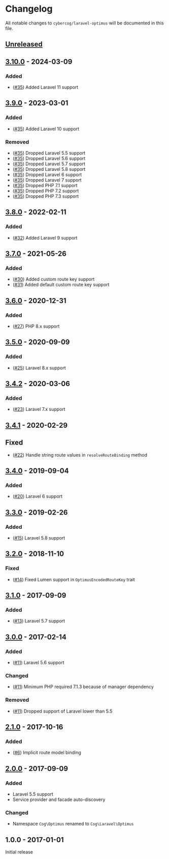 # Changelog

All notable changes to `cybercog/laravel-optimus` will be documented in this file.

## [Unreleased]

## [3.10.0] - 2024-03-09

### Added

- ([#35]) Added Laravel 11 support

## [3.9.0] - 2023-03-01

### Added

- ([#35]) Added Laravel 10 support

### Removed

- ([#35]) Dropped Laravel 5.5 support
- ([#35]) Dropped Laravel 5.6 support
- ([#35]) Dropped Laravel 5.7 support
- ([#35]) Dropped Laravel 5.8 support
- ([#35]) Dropped Laravel 6 support
- ([#35]) Dropped Laravel 7 support
- ([#35]) Dropped PHP 7.1 support
- ([#35]) Dropped PHP 7.2 support
- ([#35]) Dropped PHP 7.3 support

## [3.8.0] - 2022-02-11

### Added

- ([#32]) Added Laravel 9 support

## [3.7.0] - 2021-05-26

### Added

- ([#30]) Added custom route key support
- ([#31]) Added default custom route key support

## [3.6.0] - 2020-12-31

### Added

- ([#27]) PHP 8.x support

## [3.5.0] - 2020-09-09

### Added

- ([#25]) Laravel 8.x support

## [3.4.2] - 2020-03-06

### Added

- ([#23]) Laravel 7.x support

## [3.4.1] - 2020-02-29

## Fixed

- ([#22]) Handle string route values in `resolveRouteBinding` method

## [3.4.0] - 2019-09-04

### Added

- ([#20]) Laravel 6 support

## [3.3.0] - 2019-02-26

### Added

- ([#15]) Laravel 5.8 support

## [3.2.0] - 2018-11-10

### Fixed

- ([#14]) Fixed Lumen support in `OptimusEncodedRouteKey` trait

## [3.1.0] - 2017-09-09

### Added

- ([#13]) Laravel 5.7 support

## [3.0.0] - 2017-02-14

### Added

- ([#11]) Laravel 5.6 support

### Changed

- ([#11]) Minimum PHP required 7.1.3 because of manager dependency

### Removed

- ([#11]) Dropped support of Laravel lower than 5.5

## [2.1.0] - 2017-10-16

### Added

- ([#6]) Implicit route model binding

## [2.0.0] - 2017-09-09

### Added

- Laravel 5.5 support
- Service provider and facade auto-discovery

### Changed

- Namespace `Cog\Optimus` renamed to `Cog\Laravel\Optimus`

## 1.0.0 - 2017-01-01

Initial release

[Unreleased]: https://github.com/cybercog/laravel-optimus/compare/3.10.0...master
[3.10.0]: https://github.com/cybercog/laravel-optimus/compare/3.9.0...3.10.0
[3.9.0]: https://github.com/cybercog/laravel-optimus/compare/3.8.0...3.9.0
[3.8.0]: https://github.com/cybercog/laravel-optimus/compare/3.7.0...3.8.0
[3.7.0]: https://github.com/cybercog/laravel-optimus/compare/3.6.0...3.7.0
[3.6.0]: https://github.com/cybercog/laravel-optimus/compare/3.5.0...3.6.0
[3.5.0]: https://github.com/cybercog/laravel-optimus/compare/3.4.2...3.5.0
[3.4.2]: https://github.com/cybercog/laravel-optimus/compare/3.4.1...3.4.2
[3.4.1]: https://github.com/cybercog/laravel-optimus/compare/3.4.0...3.4.1
[3.4.0]: https://github.com/cybercog/laravel-optimus/compare/3.3.0...3.4.0
[3.3.0]: https://github.com/cybercog/laravel-optimus/compare/3.2.0...3.3.0
[3.2.0]: https://github.com/cybercog/laravel-optimus/compare/3.1.0...3.2.0
[3.1.0]: https://github.com/cybercog/laravel-optimus/compare/3.0.0...3.1.0
[3.0.0]: https://github.com/cybercog/laravel-optimus/compare/2.1.0...3.0.0
[2.1.0]: https://github.com/cybercog/laravel-optimus/compare/2.0.0...2.1.0
[2.0.0]: https://github.com/cybercog/laravel-optimus/compare/1.0.0...2.0.0

[#35]: https://github.com/cybercog/laravel-optimus/pull/35
[#32]: https://github.com/cybercog/laravel-optimus/pull/32
[#31]: https://github.com/cybercog/laravel-optimus/pull/31
[#30]: https://github.com/cybercog/laravel-optimus/pull/30
[#27]: https://github.com/cybercog/laravel-optimus/pull/27
[#25]: https://github.com/cybercog/laravel-optimus/pull/25
[#23]: https://github.com/cybercog/laravel-optimus/pull/23
[#22]: https://github.com/cybercog/laravel-optimus/pull/22
[#20]: https://github.com/cybercog/laravel-optimus/pull/20
[#15]: https://github.com/cybercog/laravel-optimus/pull/15
[#14]: https://github.com/cybercog/laravel-optimus/pull/14
[#13]: https://github.com/cybercog/laravel-optimus/pull/13
[#11]: https://github.com/cybercog/laravel-optimus/pull/11
[#6]: https://github.com/cybercog/laravel-optimus/pull/6
